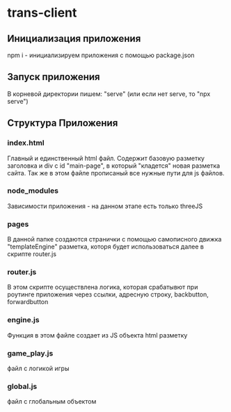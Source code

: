 # trans-client

## Инициализация приложения

npm i - инициализируем приложения с помощью package.json

## Запуск приложения

В корневой директории пишем: "serve" (или если нет serve, то "npx serve")

## Структура Приложения

### index.html

Главный и единственный html файл. Содержит базовую разметку заголовка и div с id "main-page", в который "кладется" новая разметка сайта.
Так же в этом файле прописаный все нужные пути для js файлов.

### node_modules

Зависимости приложения - на данном этапе есть только threeJS

### pages

В данной папке создаются странички с помощью самописного движка "templateEngine" разметка, которя будет использоваться далее в скрипте router.js

### router.js

В этом скрипте осуществлена логика, которая срабатывют при роутинге приложения через ссылки, адресную строку, backbutton, forwardbutton

### engine.js

Функция в этом файле создает из JS объекта html разметку

### game_play.js

файл с логикой игры

### global.js

файл с глобальным объектом
